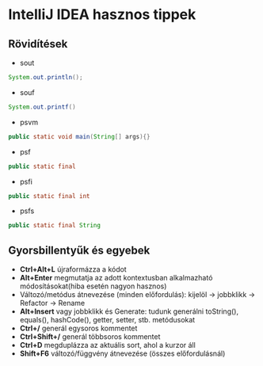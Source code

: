 # IntelliJ IDEA hasznos tippek

## Rövidítések

- sout 
```java
System.out.println();
```
- souf
```java
System.out.printf()
```
- psvm
```java
public static void main(String[] args){}
```
- psf
```java
public static final
```
- psfi
```java
public static final int
```
- psfs
```java
public static final String
```

## Gyorsbillentyűk és egyebek

- **Ctrl+Alt+L** újraformázza a kódot
- **Alt+Enter** megmutatja az adott kontextusban alkalmazható módosításokat(hiba esetén nagyon hasznos)
- Változó/metódus átnevezése (minden előfordulás): kijelöl -> jobbklikk -> Refactor -> Rename
- **Alt+Insert** vagy jobbklikk és Generate: tudunk generálni toString(), equals(), hashCode(), getter, setter, stb. metódusokat
- **Ctrl+/** generál egysoros kommentet
- **Ctrl+Shift+/** generál többsoros kommentet
- **Ctrl+D** megduplázza az aktuális sort, ahol a kurzor áll 
- **Shift+F6** változó/függvény átnevezése (összes előfordulásnál)